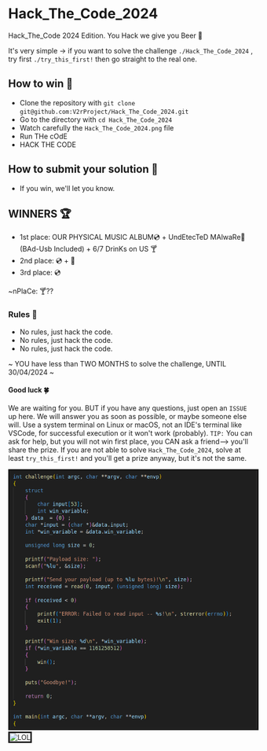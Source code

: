# Hack_The_Code_2024
Hack_The_Code 2024 Edition. You Hack we give you Beer 🍺

It's very simple -> if you want to solve the challenge ```./Hack_The_Code_2024``` ,  try first ```./try_this_first!``` then go straight to the real one.

## How to win 🗿
- Clone the repository with ```git clone git@github.com:V2rProject/Hack_The_Code_2024.git```
- Go to the directory with ```cd Hack_The_Code_2024```
- Watch carefully the ```Hack_The_Code_2024.png``` file
- Run THe cOdE
- HACK THE CODE

## How to submit your solution 📝
- If you win, we'll let you know.

## WINNERS 🏆
- 1st place: OUR PHYSICAL MUSIC ALBUM💿 + UndEtecTeD MAlwaRe🦟 (BAd-Usb Included) + 6/7 DrinKs on US 🍸
- 2nd place: 💿 + 🦟
- 3rd place: 💿

~nPlaCe: 🍸??

### Rules 📜
- No rules, just hack the code.
- No rules, just hack the code.
- No rules, just hack the code.

~ YOU have less than TWO MONTHS to solve the challenge, UNTIL 30/04/2024 ~

#### Good luck 🍀
We are waiting for you. BUT if you have any questions, just open an ```ISSUE``` up here. We will answer you as soon as possible, or maybe someone else will. Use a system terminal on Linux or macOS, not an IDE's terminal like VSCode, for successful execution or it won't work (probably). ```TIP:``` You can ask for help, but you will not win first place, you CAN ask a friend--> you'll share the prize. If you are not able to solve ```Hack_The_Code_2024```, solve at least ```try_this_first!``` and you'll get a prize anyway, but it's not the same.

<img src="https://github.com/V2rProject/Hack_The_Code_2024/blob/main/Hack_The_Code_2024.png" alt="THISISHELPFUL!" border="3">

<img src="https://github.com/V2rProject/Hack_The_Code_2024/blob/main/Hack_POSTER.png" alt="LOL" border="3">


